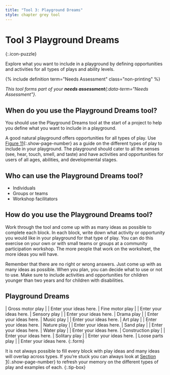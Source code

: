 ```yaml
---
title: "Tool 3: Playground Dreams"
style: chapter grey tool
---
```


# **Tool 3** Playground Dreams
{:.icon-puzzle}

Explore what you want to include in a playground by defining opportunities and activities for all types of plays and ability levels.

{% include definition term="Needs Assessment" class="non-printing" %}

*This tool forms part of your **needs assessment**{:data-term="Needs Assessment"}.*

## When do you use the Playground Dreams tool?

You should use the Playground Dreams tool at the start of a project to help you define what you want to include in a playground.

A good natural playground offers opportunities for all types of play. Use [Figure 11](01.html#figure-11a){:.show-page-number} as a guide on the different types of play to include in your playground. The playground should cater to all the senses (see, hear, touch, smell, and taste) and have activities and opportunities for users of all ages, abilities, and developmental stages.

## Who can use the Playground Dreams tool?

-   Individuals
-   Groups or teams
-   Workshop facilitators

## How do you use the Playground Dreams tool?

Work through the tool and come up with as many ideas as possible to complete each block. In each block, write down what activity or opportunity you would like in your playground for that type of play. You can do this exercise on your own or with small teams or groups at a community participation workshop. The more people that work on the worksheet, the more ideas you will have.

Remember that there are no right or wrong answers. Just come up with as many ideas as possible. When you plan, you can decide what to use or not to use. Make sure to include activities and opportunities for children younger than two years and for children with disabilities.

## Playground Dreams

| Gross motor play  |  | Enter your ideas here.
| Fine motor play   |  | Enter your ideas here.
| Sensory play      |  | Enter your ideas here.
| Drama play        |  | Enter your ideas here.
| Music play        |  | Enter your ideas here.
| Art play          |  | Enter your ideas here.
| Nature play       |  | Enter your ideas here.
| Sand play         |  | Enter your ideas here.
| Water play        |  | Enter your ideas here.
| Construction play |  | Enter your ideas here.
| Solitary play     |  | Enter your ideas here.
| Loose parts play  |  | Enter your ideas here.
{:.form}

It is not always possible to fill every block with play ideas and many ideas will overlap across types. If you’re stuck you can always look at [Section 1](01.html#figure-11){:.show-page-number} to refresh your memory on the different types of play and examples of each.
{:.tip-box}
